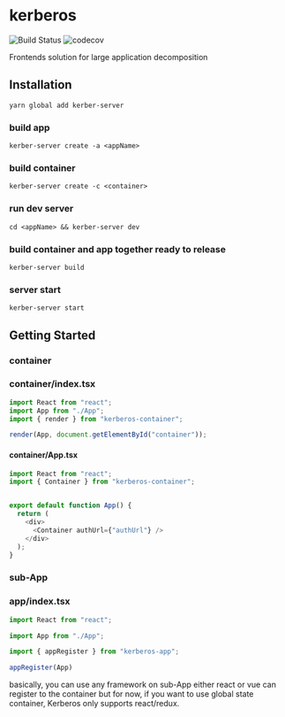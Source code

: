 # kerberos

![Build Status](https://travis-ci.org/jackiecookie/kerberos.png)  ![codecov](https://codecov.io/gh/jackiecookie/kerberos/graph/badge.svg)

Frontends solution for large application decomposition

## Installation

`yarn global add kerber-server`

### build app

`kerber-server create -a <appName>`

### build container
`kerber-server create -c <container>`

### run dev server
`cd <appName> && kerber-server dev`

### build container and app together ready to release
`kerber-server build`

### server start
`kerber-server start`


## Getting Started

### container 

### container/index.tsx
```js 
import React from "react";
import App from "./App";
import { render } from "kerberos-container";

render(App, document.getElementById("container"));

```
#### container/App.tsx
```js 
import React from "react";
import { Container } from "kerberos-container";


export default function App() {
  return (
    <div>
      <Container authUrl={"authUrl"} />
    </div>
  );
}

```

### sub-App

### app/index.tsx

```js
import React from "react";

import App from "./App";

import { appRegister } from "kerberos-app";

appRegister(App)
```

basically, you can use any framework on sub-App either react or vue can register to the container but for now, if you want to use global state container, Kerberos only supports react/redux. 

